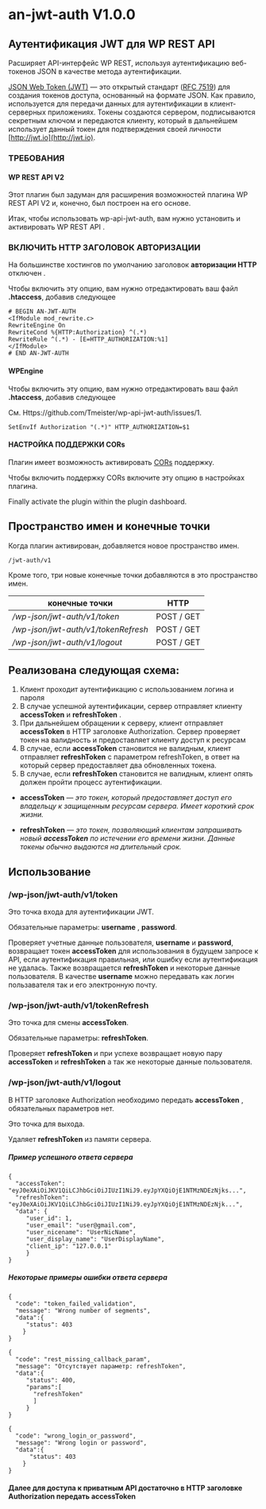 # an-jwt-auth V1.0.0
## Аутентификация JWT для WP REST API

Расширяет API-интерфейс WP REST, используя аутентификацию веб-токенов JSON в качестве метода аутентификации.

 [JSON Web Token (JWT)](https://tools.ietf.org/html/rfc7519) — это открытый стандарт ([RFC 7519](https://tools.ietf.org/html/rfc7519)) для создания токенов доступа, основанный на формате JSON. Как правило, используется для передачи данных для аутентификации в клиент-серверных приложениях. Токены создаются сервером, подписываются секретным ключом и передаются клиенту, который в дальнейшем использует данный токен для подтверждения своей личности [http://jwt.io](http://jwt.io).

### ТРЕБОВАНИЯ

#### WP REST API V2

Этот плагин был задуман для расширения возможностей плагина WP REST API V2 и, конечно, был построен на его основе.

Итак, чтобы использовать wp-api-jwt-auth, вам нужно установить и активировать WP REST API .

### ВКЛЮЧИТЬ HTTP ЗАГОЛОВОК АВТОРИЗАЦИИ

На большинстве хостингов по умолчанию заголовок **авторизации HTTP** отключен .

Чтобы включить эту опцию, вам нужно отредактировать ваш файл **.htaccess**, добавив следующее

```
# BEGIN AN-JWT-AUTH
<IfModule mod_rewrite.c>
RewriteEngine On
RewriteCond %{HTTP:Authorization} ^(.*)
RewriteRule ^(.*) - [E=HTTP_AUTHORIZATION:%1]
</IfModule>
# END AN-JWT-AUTH
```

#### WPEngine

Чтобы включить эту опцию, вам нужно отредактировать ваш файл **.htaccess**, добавив следующее

См. Https://github.com/Tmeister/wp-api-jwt-auth/issues/1.

```
SetEnvIf Authorization "(.*)" HTTP_AUTHORIZATION=$1
```

#### НАСТРОЙКА ПОДДЕРЖКИ CORs

Плагин имеет возможность активировать [CORs](https://en.wikipedia.org/wiki/Cross-origin_resource_sharing) поддержку.

Чтобы включить поддержку CORs включите эту опцию в настройках плагина.

Finally activate the plugin within the plugin dashboard.

## Пространство имен и конечные точки

Когда плагин активирован, добавляется новое пространство имен.


```
/jwt-auth/v1
```


Кроме того, три новые конечные точки добавляются в это пространство имен.


| конечные точки                        | HTTP       |
| ------------------------------------- | ---------- |
| */wp-json/jwt-auth/v1/token*          | POST / GET |
| */wp-json/jwt-auth/v1/tokenRefresh*   | POST / GET |
| */wp-json/jwt-auth/v1/logout*         | POST / GET |

## Реализована следующая схема:

1. Клиент проходит аутентификацию с использованием логина и пароля
2. В случае успешной аутентификации, сервер отправляет клиенту **accessToken** и **refreshToken** .
3. При дальнейшем обращении к серверу, клиент отправляет **accessToken** в HTTP заголовке Authorization. Сервер проверяет токен на валидность и предоставляет клиенту доступ к ресурсам
4. В случае, если **accessToken** становится не валидным, клиент отправляет **refreshToken** с параметром refreshToken, в ответ на который сервер предоставляет два обновленных токена.
5. В случае, если **refreshToken** становится не валидным, клиент опять должен пройти процесс аутентификации.

* **accessToken** — *это токен, который предоставляет доступ его владельцу к защищенным ресурсам сервера. Имеет короткий срок жизни.*

* **refreshToken** — *это токен, позволяющий клиентам запрашивать новый **accessToken** по истечении его времени жизни. Данные токены обычно выдаются на длительный срок.*

## Использование
### /wp-json/jwt-auth/v1/token

Это точка входа для аутентификации JWT.

Обязательные параметры:  **username** , **password**.

Проверяет учетные данные пользователя, **username** и **password**,   возвращает токен **accessToken** для использования в будущем запросе к API, если аутентификация правильная, или ошибку если аутентификация не удалась.
Также возвращается **refreshToken** и некоторые данные пользователя.
В качестве **username** можно передавать как логин пользавателя так и его электронную почту.

### /wp-json/jwt-auth/v1/tokenRefresh

Это точка для смены **accessToken**.

Обязательные параметры:  **refreshToken**.

Проверяет **refreshToken** и при успехе возвращает новую пару **accessToken** и **refreshToken**  а так же некоторые данные пользователя.

### /wp-json/jwt-auth/v1/logout

В HTTP заголовке Authorization необходимо передать  **accessToken** , обязательных параметров нет.

Это точка для выхода.

Удаляет **refreshToken** из памяти сервера.

##### Пример успешного ответа сервера
```
{
  "accessToken": "eyJ0eXAiOiJKV1QiLCJhbGciOiJIUzI1NiJ9.eyJpYXQiOjE1NTMzNDEzNjks...",
  "refreshToken": "eyJ0eXAiOiJKV1QiLCJhbGciOiJIUzI1NiJ9.eyJpYXQiOjE1NTMzNDEzNjk...",
  "data": {
     "user_id": 1,
     "user_email": "user@gmail.com",
     "user_nicename": "UserNicName",
     "user_display_name": "UserDisplayName",
     "client_ip": "127.0.0.1"
     }
}
```
##### Некоторые примеры ошибки ответа сервера
```
{
  "code": "token_failed_validation",
  "message": "Wrong number of segments",
  "data":{
     "status": 403
    }
}
```

```
{
  "code": "rest_missing_callback_param",
  "message": "Отсутствует параметр: refreshToken",
  "data":{
     "status": 400,
     "params":[
       "refreshToken"
       ]
     }
}
```

```
{
  "code": "wrong_login_or_password",
  "message": "Wrong login or password",
  "data":{
      "status": 403
    }
}
```
#### Далее для доступа к приватным API достаточно в HTTP заголовке Authorization передать accessToken

